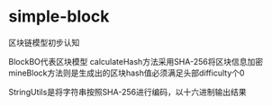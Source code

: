# simple-block
区块链模型初步认知

BlockBO代表区块模型
calculateHash方法采用SHA-256将区块信息加密
mineBlock方法则是生成出的区块hash值必须满足头部difficulty个0

StringUtils是将字符串按照SHA-256进行编码，以十六进制输出结果
